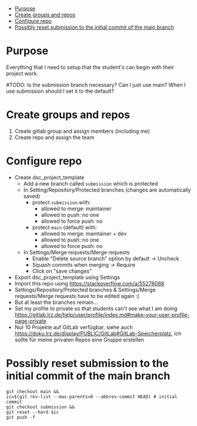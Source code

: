 - [Purpose](#purpose)
- [Create groups and repos](#create-groups-and-repos)
- [Configure repo](#configure-repo)
- [Possibly reset submission to the initial commit of the main branch](#possibly-reset-submission-to-the-initial-commit-of-the-main-branch)


# Purpose
Everything that I need to setup that the student's can begin with their project work.

#TODO: Is the submission branch necessary? Can I just use main? When I use submission should I set it to the default?

# Create groups and repos
1. Create gitlab group and assign members (including me)
2. Create repo and assign the team

# Configure repo
- Create dsc_project_template
  - Add a new branch called `submission` which is protected
  - In Setting/Repository/Protected branches (changes are automatically saved)
    - protect `submission` with:
      - allowed to merge: maintainer
      - allowed to push: no one
      - allowed to force push: no
    - protect `main` (default) with:
      - allowed to merge: maintainer + dev
      - allowed to push: no one
      - allowed to force push: no
  - In Settings/Merge requests/Merge requests
    - Enable "Delete source branch" option by default -> Uncheck
    - Squash commits when merging -> Require
    - Click on "save changes"
- Export dsc_project_template using Settings
- Import this repo using https://stackoverflow.com/a/55278088
- Settings/Repository/Protected branches & Settings/Merge requests/Merge requests have to be edited again :(
- But at least the branches remain...
- Set my profile to private so that students can't see what I am doing https://gitlab.lrz.de/help/user/profile/index.md#make-your-user-profile-page-private
- Nur 10 Projekte auf GitLab verfügbar, siehe auch https://doku.lrz.de/display/PUBLIC/GitLab#GitLab-Speicherplatz, ich sollte für meine privaten Repos eine Gruppe erstellen

# Possibly reset submission to the initial commit of the main branch
```
git checkout main &&
ic=$(git rev-list --max-parents=0 --abbrev-commit HEAD) # initial commit
git checkout submission &&
git reset --hard $ic
git push -f
```
